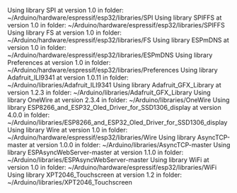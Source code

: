 Using library SPI at version 1.0 in folder: ~/Arduino/hardware/espressif/esp32/libraries/SPI 
Using library SPIFFS at version 1.0 in folder: ~/Arduino/hardware/espressif/esp32/libraries/SPIFFS 
Using library FS at version 1.0 in folder: ~/Arduino/hardware/espressif/esp32/libraries/FS 
Using library ESPmDNS at version 1.0 in folder: ~/Arduino/hardware/espressif/esp32/libraries/ESPmDNS 
Using library Preferences at version 1.0 in folder: ~/Arduino/hardware/espressif/esp32/libraries/Preferences 
Using library Adafruit_ILI9341 at version 1.0.11 in folder: ~/Arduino/libraries/Adafruit_ILI9341 
Using library Adafruit_GFX_Library at version 1.2.3 in folder: ~/Arduino/libraries/Adafruit_GFX_Library 
Using library OneWire at version 2.3.4 in folder: ~/Arduino/libraries/OneWire 
Using library ESP8266_and_ESP32_Oled_Driver_for_SSD1306_display at version 4.0.0 in folder: ~/Arduino/libraries/ESP8266_and_ESP32_Oled_Driver_for_SSD1306_display 
Using library Wire at version 1.0 in folder: ~/Arduino/hardware/espressif/esp32/libraries/Wire 
Using library AsyncTCP-master at version 1.0.0 in folder: ~/Arduino/libraries/AsyncTCP-master 
Using library ESPAsyncWebServer-master at version 1.1.0 in folder: ~/Arduino/libraries/ESPAsyncWebServer-master 
Using library WiFi at version 1.0 in folder: ~/Arduino/hardware/espressif/esp32/libraries/WiFi 
Using library XPT2046_Touchscreen at version 1.2 in folder: ~/Arduino/libraries/XPT2046_Touchscreen 
